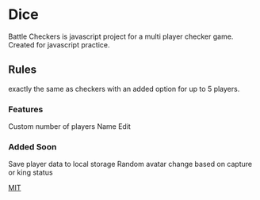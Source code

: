 # Dice

Battle Checkers is javascript project for a multi player checker game. Created for javascript practice.

## Rules

exactly the same as checkers with an added option for up to 5 players.

### Features

Custom number of players
Name Edit

### Added Soon

Save player data to local storage
Random avatar change based on capture or king status

[MIT](https://choosealicense.com/licenses/mit/)
